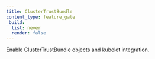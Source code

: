 ```yaml
---
title: ClusterTrustBundle
content_type: feature_gate
_build:
  list: never
  render: false
---
```

Enable ClusterTrustBundle objects and kubelet integration.
